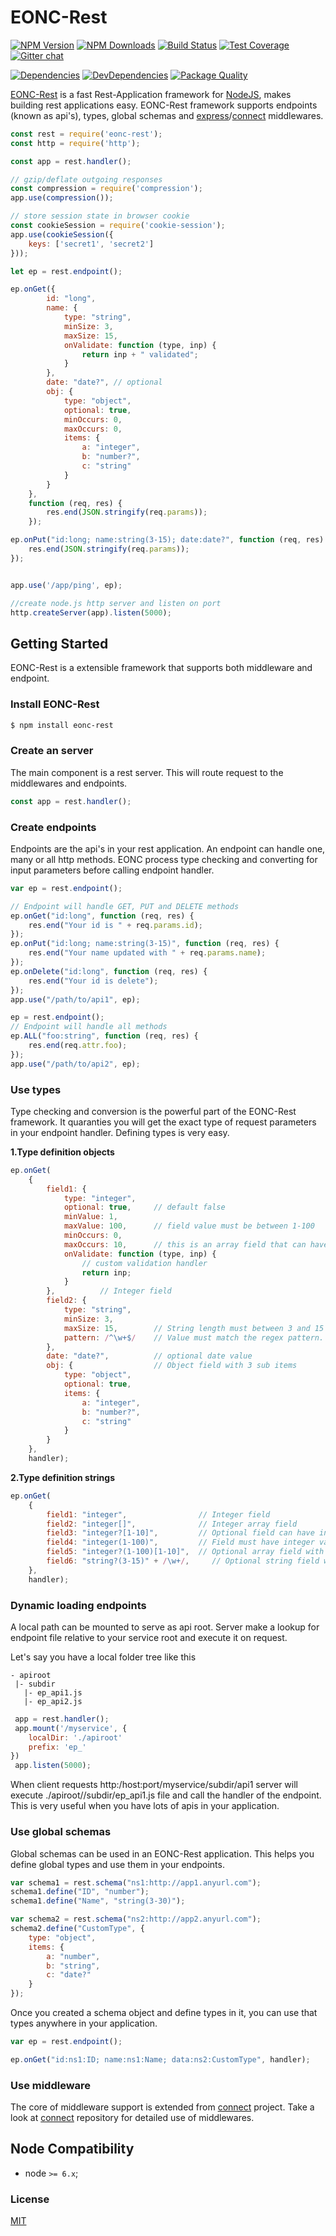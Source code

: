 # EONC-Rest

[![NPM Version][npm-image]][npm-url]
[![NPM Downloads][downloads-image]][downloads-url]
[![Build Status][travis-image]][travis-url]
[![Test Coverage][coveralls-image]][coveralls-url]
[![Gitter chat][gitter-image]][gitter-url]

[![Dependencies][dependencies-image]][dependencies-url]
[![DevDependencies][devdependencies-image]][devdependencies-url]
[![Package Quality][quality-image]][quality-url]

[EONC-Rest](https://github.com/panates/eonc-rest) is a fast Rest-Application framework for [NodeJS](http://nodejs.org), makes building rest applications easy.
EONC-Rest framework supports  endpoints (known as api's), types, global schemas and [express](https://github.com/expressjs/express)/[connect](https://github.com/senchalabs/connect) middlewares.


```js
const rest = require('eonc-rest');
const http = require('http');

const app = rest.handler();

// gzip/deflate outgoing responses
const compression = require('compression');
app.use(compression());

// store session state in browser cookie
const cookieSession = require('cookie-session');
app.use(cookieSession({
    keys: ['secret1', 'secret2']
}));

let ep = rest.endpoint();

ep.onGet({
        id: "long",
        name: {
            type: "string",
            minSize: 3,
            maxSize: 15,
            onValidate: function (type, inp) {
                return inp + " validated";
            }
        },
        date: "date?", // optional
        obj: {
            type: "object",
            optional: true,
            minOccurs: 0,
            maxOccurs: 0,
            items: {
                a: "integer",
                b: "number?",
                c: "string"
            }
        }
    },
    function (req, res) {
        res.end(JSON.stringify(req.params));
    });

ep.onPut("id:long; name:string(3-15); date:date?", function (req, res) {
    res.end(JSON.stringify(req.params));
});


app.use('/app/ping', ep);

//create node.js http server and listen on port
http.createServer(app).listen(5000);
```
## Getting Started

EONC-Rest is a extensible framework that supports both middleware and endpoint.

### Install EONC-Rest

```sh
$ npm install eonc-rest
```

### Create an server

The main component is a rest server. This will route request to the middlewares and endpoints.

```js
const app = rest.handler();
```
### Create endpoints

Endpoints are the api's in your rest application. An endpoint can handle one, many or all http methods. EONC process type checking and converting for input parameters before calling endpoint handler.  

```js
var ep = rest.endpoint();

// Endpoint will handle GET, PUT and DELETE methods
ep.onGet("id:long", function (req, res) {
    res.end("Your id is " + req.params.id);
});
ep.onPut("id:long; name:string(3-15)", function (req, res) {
    res.end("Your name updated with " + req.params.name);
});
ep.onDelete("id:long", function (req, res) {
    res.end("Your id is delete");
});
app.use("/path/to/api1", ep);

ep = rest.endpoint();
// Endpoint will handle all methods
ep.ALL("foo:string", function (req, res) {
    res.end(req.attr.foo);
});
app.use("/path/to/api2", ep);
```

### Use types
Type checking and conversion is the powerful part of the EONC-Rest framework. It quaranties you will get the exact type of request parameters in your endpoint handler. Defining types is very easy.

**1.Type definition objects**
```js
ep.onGet(
    {
        field1: {
            type: "integer",
            optional: true,     // default false
            minValue: 1,
            maxValue: 100,      // field value must be between 1-100
            minOccurs: 0,
            maxOccurs: 10,      // this is an array field that can have 10 items max
            onValidate: function (type, inp) {
                // custom validation handler
                return inp;
            }
        },          // Integer field
        field2: {
            type: "string",
            minSize: 3,
            maxSize: 15,        // String length must between 3 and 15
            pattern: /^\w+$/    // Value must match the regex pattern.
        },
        date: "date?",          // optional date value
        obj: {                  // Object field with 3 sub items
            type: "object",
            optional: true,
            items: {
                a: "integer",
                b: "number?",
                c: "string"
            }
        }
    },
    handler);
```

**2.Type definition strings**
```js
ep.onGet(
    {
        field1: "integer",                // Integer field
        field2: "integer[]",              // Integer array field
        field3: "integer?[1-10]",         // Optional field can have integer array that have at least 1, max 10 items
        field4: "integer(1-100)",         // Field must have integer values between 1 and 100 
        field5: "integer?(1-100)[1-10]",  // Optional array field with value range checking   
        field6: "string?(3-15)" + /\w+/,     // Optional string field with value pattern checking
    },
    handler);
```

### Dynamic loading endpoints
A local path can be mounted to serve as api root. Server make a lookup for endpoint file relative to your service root and execute it on request.

Let's say you have a local folder tree like this
 ```
 - apiroot
  |- subdir
    |- ep_api1.js
    |- ep_api2.js
 ```
 ```js
  app = rest.handler();
  app.mount('/myservice', {
     localDir: './apiroot'
     prefix: 'ep_'
 })
  app.listen(5000);
 
 ```
  
When client requests http:/host:port/myservice/subdir/api1 server will execute ./apiroot//subdir/ep_api1.js file and call the handler of the endpoint. This is very useful when you have lots of apis in your application. 
 

### Use global schemas
Global schemas can be used in an EONC-Rest application. This helps you define global types and use them in your endpoints. 

```js
var schema1 = rest.schema("ns1:http://app1.anyurl.com");
schema1.define("ID", "number");
schema1.define("Name", "string(3-30)");

var schema2 = rest.schema("ns2:http://app2.anyurl.com");
schema2.define("CustomType", {
    type: "object",
    items: {
        a: "number",
        b: "string",
        c: "date?"
    }
});
```
Once you created a schema object and define types in it, you can use that types anywhere in your application.

```js
var ep = rest.endpoint();

ep.onGet("id:ns1:ID; name:ns1:Name; data:ns2:CustomType", handler);

```

### Use middleware

The core of middleware support is extended from [connect](https://github.com/senchalabs/connect) project. Take a look at [connect](https://github.com/senchalabs/connect) repository for detailed use of middlewares. 

## Node Compatibility

  - node `>= 6.x`;
  
### License
[MIT](LICENSE)

[npm-image]: https://img.shields.io/npm/v/eonc-rest.svg
[npm-url]: https://npmjs.org/package/eonc-rest
[travis-image]: https://img.shields.io/travis/panates/eonc-rest/master.svg
[travis-url]: https://travis-ci.org/panates/eonc-rest
[coveralls-image]: https://img.shields.io/coveralls/panates/eonc-rest/master.svg
[coveralls-url]: https://coveralls.io/r/panates/eonc-rest
[downloads-image]: https://img.shields.io/npm/dm/eonc-rest.svg
[downloads-url]: https://npmjs.org/package/eonc-rest
[dependencies-image]: https://david-dm.org/panates/eonc-rest.svg
[dependencies-url]:https://david-dm.org/panates/eonc-rest#info=dependencies
[devdependencies-image]: https://david-dm.org/panates/eonc-rest/dev-status.svg
[devdependencies-url]:https://david-dm.org/panates/eonc-rest?type=dev
[gitter-image]: https://badges.gitter.im/panates/eonc-rest.svg
[gitter-url]: https://gitter.im/panates/eonc-rest?utm_source=badge&utm_medium=badge&utm_campaign=pr-badge&utm_content=badge
[quality-image]: http://npm.packagequality.com/shield/eonc-rest.png
[quality-url]: http://packagequality.com/#?package=eonc-rest